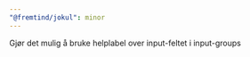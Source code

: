 ```yaml
---
"@fremtind/jokul": minor
---
```


Gjør det mulig å bruke helplabel over input-feltet i input-groups
